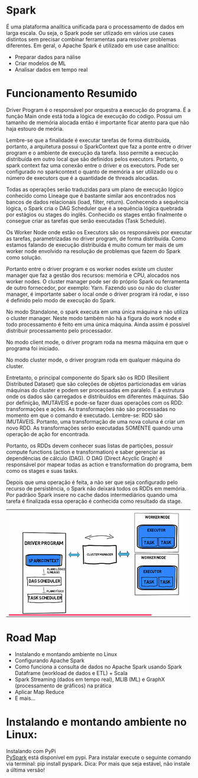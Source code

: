 # Spark

É uma plataforma analítica unificada para o processamento de dados em larga escala. Ou seja, o Spark pode ser utlizado em vários use cases distintos sem precisar combinar ferramentas para resolver problemas diferentes. Em geral, o Apache Spark é utilizado em use case analítico:

<ul>
  <li>Preparar dados para nálise</li>
  <li>Criar modelos de ML</li>
  <li>Analisar dados em tempo real</li>
</ul>

Funcionamento Resumido
======================

Driver Program é o responsável por orquestra a execução do programa. É a função Main onde está toda a lógica de execução do código. Possui um tamanho de memória alocada então é importante ficar atento para que não haja estouro de meória.

Lembre-se que a finalidade é executar tarefas de forma distribuída, portanto, a arquitetura possui o SparkContext que faz a ponte entre o driver program e o ambiente de execução da tarefa. Isso permite a execução distribuída em outro local que são definidos pelos executors. Portanto, o spark context faz uma conexão entre o driver e os executors. Pode ser configurado no sparkcontext o quanto de memória a ser utilizado ou o número de executors que é a quantidade de threads alocadas.

Todas as operações serão traduzidas para um plano de execução lógico conhecido como Lineage que é bastante similar aos encontrados nos bancos de dados relacionais (load, filter, return). Conhecendo a sequência lógica, o Spark cria o DAG Scheduler que é a sequência lógica quebrada por estágios ou stages do inglês. Conhecido os stages então finalmente o consegue criar as tarefas que serão executadas (Task Schedule).

Os Worker Node onde estão os Executors são os responsáveis por executar as tarefas, parametrizadas no driver program, de forma distribuída. Como estamos falando de execução distribuída é muito comum ter mais de um worker node envolvido na resolução de problemas que fazem do Spark como solução. 

Portanto entre o driver program e os worker nodes existe um cluster manager que faz a gestão dos recursos: memória e CPU, alocados nos worker nodes. O cluster manager pode ser do próprio Spark ou ferramenta de outro fornecedor, por exemplo: Yarn. Fazendo uso ou não do cluster manager, é importante saber o local onde o driver program irá rodar, e isso é definido pelo modo de execução do Spark.

No modo Standalone, o spark executa em uma única máquina e não utiliza o cluster manager. Neste modo também não há a figura do work node e todo processamento é feito em uma única máquina. Ainda assim é possível distribuir processamento pelo processador.

No modo client mode, o driver program roda na mesma máquina em que o programa foi iniciado.

No modo cluster mode, o driver program roda em qualquer máquina do cluster.

Entretanto, o principal componente do Spark são os RDD (Resilient Distributed Dataset) que são coleções de objetos particionadas em várias máquinas do cluster e podem ser processadas em paralelo. É a estrutura onde os dados são carregados e distribuídos em diferentes máquinas. São por definição, IMUTÁVEIS e pode-se fazer duas operações com os RDD: transformações e ações. As transformações não são processadas no momento em que o comando é executado. Lembre-se: RDD são IMUTÁVEIS. Portanto, uma transformação de uma nova coluna é criar um novo RDD. As transformações serão executadas SOMENTE quando uma operação de ação for encontrada.

Portanto, os RDDs devem conhecer suas listas de partições, possuir compute functions (action e transformation) e saber gerenciar as dependências de cálculo (DAG).
O DAG (Direct Acyclic Graph) é responsável por mapear todas as action e transformation do programa, bem como os stages e suas tasks.

Depois que uma operação é feita, a não ser que seja configurado pelo recurso de persistência, o Spark não deixará todos os RDDs em memória. Por padrãoo Spark insere no cache dados intermediários quando uma tarefa é finalizada essa operação é conhecida como resultado da stage.

<table border=0 align="center">
    <tr>
      <td colspan="2">
        <img src="ArquiteturaSpark.png" align="center">
      </td>
    </tr>
</table>

Road Map
========
<ul>
  <li>Instalando e montando ambiente no Linux</li>
  <li>Configurando Apache Spark</li>
  <li>Como funciona a consulta de dados no Apache Spark usando Spark Dataframe (workload de dados e ETL) + Scala</li>
  <li>Spark Streaming (dados em tempo real), MLIB (ML) e GraphX (processamento de gráficos) na prática</li>
  <li>Aplicar Map Reduce</li>
  <li>E mais...</li>
</ul>

Instalando e montando ambiente no Linux:
========================================
Instalando com PyPi<br>
<a href="https://pypi.org/project/pyspark/">PySpark</a> está disponível em pypi. Para instalar execute o seguinte comando via terminal: pip install pyspark. Dica: Por mais que seja estável, não instale a última versão!
